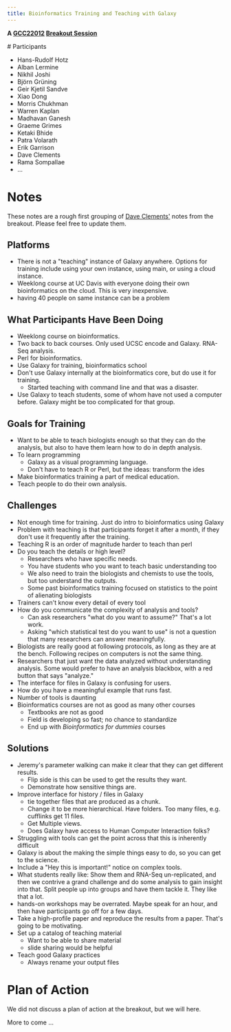 ```yaml
---
title: Bioinformatics Training and Teaching with Galaxy
---
```

<slot name="/events/gcc2012/page-header" />



**A [GCC22012](/events/gcc2012/) [Breakout Session](/events/gcc2012/program/breakouts/)**

<slot name="/events/gcc2012/linkbox" />
# Participants

* Hans-Rudolf Hotz
* Alban Lermine
* Nikhil Joshi
* Björn Grüning
* Geir Kjetil Sandve
* Xiao Dong
* Morris Chukhman
* Warren Kaplan
* Madhavan Ganesh
* Graeme Grimes
* Ketaki Bhide
* Patra Volarath
* Erik Garrison 
* Dave Clements
* Rama Sompallae
* ...

# Notes

These notes are a rough first grouping of [Dave Clements'](/people/dave-clements/) notes from the breakout.  Please feel free to update them.


## Platforms

* There is not a "teaching" instance of Galaxy anywhere.  Options for training include using your own instance, using main, or using a cloud instance.
* Weeklong course at UC Davis with everyone doing their own bioinformatics on the cloud.  This is very inexpensive.
* having 40 people on same instance can be a problem

## What Participants Have Been Doing

* Weeklong course on bioinformatics.
* Two back to back courses.  Only used UCSC encode and Galaxy.  RNA-Seq analysis.
* Perl for bioinformatics.
* Use Galaxy for training, bioinformatics school
* Don't use Galaxy internally at the bioinformatics core, but do use it for training.
  * Started teaching with command line and that was a disaster.
* Use Galaxy to teach students, some of whom have not used a computer before.  Galaxy might be too complicated for that group.

## Goals for Training

* Want to be able to teach biologists enough so that they can do the analysis, but also to have them learn how to do in depth analysis.
* To learn programming
  * Galaxy as a visual programming language.
  * Don't have to teach R or Perl, but the ideas: transform the ides
* Make bioinformatics training a part of medical education.
* Teach people to do their own analysis.

## Challenges

* Not enough time for training.  Just do intro to bioinformatics using Galaxy
* Problem with teaching is that participants forget it after a month, if they don't use it frequently after the training.
* Teaching R is an order of magnitude harder to teach than perl
* Do you teach the details or high level?
  * Researchers who have specific needs.  
  * You have students who you want to teach basic understanding too 
  * We also need to train the biologists and chemists to use the tools, but too understand the outputs.
  * Some past bioinformatics training focused on statistics to the point of alienating biologists
* Trainers can't know every detail of every tool
* How do you communicate the complexity of analysis and tools?
  * Can ask researchers "what do you want to assume?"  That's a lot work.
  * Asking "which statistical test do you want to use" is not a question that many researchers can answer meaningfully.
* Biologists are really good at following protocols, as long as they are at the bench.  Following recipes on computers is not the same thing.
* Researchers that just want the data analyzed without understanding analysis.  Some would prefer to have an analysis blackbox, with a red button that says "analyze."  
* The interface for files in Galaxy is confusing for users.
* How do you have a meaningful example that runs fast.
* Number of tools is daunting
* Bioinformatics courses are not as good as many other courses
  * Textbooks are not as good
  * Field is developing so fast; no chance to standardize
  * End up with *Bioinformatics for dummies* courses

## Solutions

* Jeremy's parameter walking can make it clear that they can get different results.  
  * Flip side is this can be used to get the results they want.
  * Demonstrate how sensitive things are.
* Improve interface for history / files in Galaxy
  * tie together files that are produced as a chunk.
  * Change it to be more hierarchical.  Have folders.  Too many files, e.g. cufflinks get 11 files.
  * Get Multiple views.
  * Does Galaxy have access to Human Computer Interaction folks?
* Struggling with tools can get the point across that this is inherently difficult
* Galaxy is about the making the simple things easy to do, so you can get to the science.
* Include a "Hey this is important!" notice on complex tools.
* What students really like:  Show them and RNA-Seq un-replicated, and then we contrive a grand challenge and do some analysis to gain insight into that.  Split people up into groups and have them tackle it.  They like that a lot.
* hands-on workshops may be overrated.  Maybe speak for an hour, and then have participants go off for a few days.
* Take a high-profile paper and reproduce the results from a paper.  That's going to be motivating.
* Set up a catalog of teaching material
  * Want to be able to share material
  * slide sharing would be helpful
* Teach good Galaxy practices
  * Always rename your output files

# Plan of Action

We did not discuss a plan of action at the breakout, but we will here.  

More to come ...
